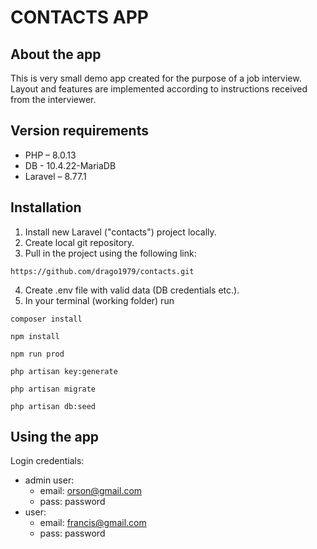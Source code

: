 # CONTACTS APP

## About the app
This is very small demo app created for the purpose of a job interview. Layout and features are 
implemented according to instructions received from the interviewer.

## Version requirements
- PHP – 8.0.13
- DB - 10.4.22-MariaDB
- Laravel – 8.77.1

## Installation

1. Install new Laravel ("contacts") project locally.
2. Create local git repository.
3. Pull in the project using the following link:
```
https://github.com/drago1979/contacts.git

```
4. Create .env file with valid data (DB credentials etc.).  
5. In your terminal (working folder) run
```
composer install
```  

```
npm install
```


```
npm run prod
```


```
php artisan key:generate
```


```
php artisan migrate
```

```
php artisan db:seed
```

## Using the app
Login credentials:  
* admin user:  
  - email: orson@gmail.com
  - pass: password
* user:
  - email: francis@gmail.com
  - pass: password
